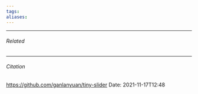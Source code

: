 ```yaml
---
tags: 
aliases: 
---
```



---
###### Related 
---
###### Citation
https://github.com/ganlanyuan/tiny-slider
Date: 2021-11-17T12:48
